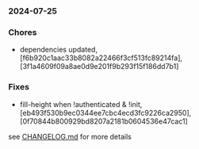 ### 2024-07-25

### Chores
+ dependencies updated, [f6b920c1aac33b8082a22466f3cf513fc89214fa], [3f1a4609f09a8ae0d9e201f9b293f15f186dd7b1]

### Fixes
+ fill-height when !authenticated & !init, [eb493f530b9ec0344ee7cbc4ecd3fc9226ca2950], [0f70844b800929bd8207a2181b0604536e47cac1]

see <a href='https://github.com/mrjackwills/flightbox_vue/blob/main/CHANGELOG.md'>CHANGELOG.md</a> for more details
